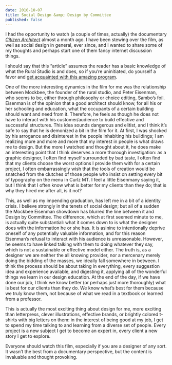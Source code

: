```yaml
---
date: 2010-10-07
title: Social Design &amp; Design by Committee
published: false
---
```

I had the opportunity to watch (a couple of times, actually) the documentary [_Citizen Architect_](http://citizenarchitectfilm.com/ "Citizen Architect") almost a month ago. I have been stewing over the film, as well as social design in general, ever since, and I wanted to share some of my thoughts and perhaps start one of them fancy internet discussion things.

I should say that this “article” assumes the reader has a basic knowledge of what the Rural Studio is and does, so if you’re uninitiated, do yourself a favor and [get acquainted with this amazing program](http://en.wikipedia.org/wiki/Rural_Studio "The Rural Studio").

One of the more interesting dynamics in the film for me was the relationship between Mockbee, the founder of the rural studio, and Peter Eisenman, who seems to be, either through philosophy or choice editing, Sambo’s foil. Eisenman is of the opinion that a good architect should know, for all his or her schooling and education, what the occupants of a certain building should want and need from it. Therefore, he feels as though he does not have to interact with his customer/audience to build effective and successful structures. This idea sounds dangerous and elitist, and I think it’s safe to say that he is demonized a bit in the film for it. At first, I was shocked by his arrogance and disinterest in the people inhabiting his buildings; I am realizing more and more and more that my interest in people is what draws me to design. But the more I watched and thought about it, he does make an interesting point that I think deserves a more thorough investigation: as a graphic designer, I often find myself surrounded by bad taste, I often find that my clients choose the worst options I provide them with for a certain project, I often embarrassingly wish that the tools of creation would be snatched from the clutches of those people who insist on setting every bit of typography on the menu in Curlz MT. I feel a little Eisenmany saying it, but I think that I often know what is better for my clients than they do; that is why they hired me after all, is it not?

This, as well as my impending graduation, has left me in a bit of a identity crisis. I believe strongly in the tenets of social design; but all of a sudden the Mockbee Eisenman showdown has blurred the line between it and Design by Committee. The difference, which at first seemed minute to me, is actually quite substantial: what it comes down to is what the designer does with the information he or she has. It is asinine to intentionally deprive oneself of any potentially valuable information, and for this reason Eisenman’s refusal to interact with his audience is unreasonable. However, he seems to have linked talking with them to doing whatever they say, which is not a sustainable or effective model either. The truth is, as a designer we are neither the all knowing provider, nor a mercenary merely doing the bidding of the masses, we ideally fall somewhere in between. I think the process should be about taking in everything, every suggestion idea and experience available, and digesting it, applying all of the wonderful things we learn in our design education. At the end of the day, if we have done our job, I think we know better (or perhaps just more thoroughly) what is best for our clients than they do. We know what’s best for them because we truly know them, not because of what we read in a textbook or learned from a professor.

This is actually the most exciting thing about design for me, more exciting than letterpress, clever illustrations, effective brands, or brightly colored t-shirts with big letters on them: in the interest of being good at my job, I get to spend my time talking to and learning from a diverse set of people. Every project is a new subject I get to become an expert in, every client a new story I get to explore.

Everyone should watch this film, especially if you are a designer of any sort. It wasn’t the best from a documentary perspective, but the content is invaluable and thought provoking.
